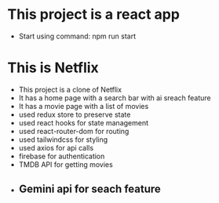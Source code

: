 # This project is a react app

 - Start using command: npm run start
 

# This is Netflix 
- This project is a clone of Netflix
- It has a home page with a search bar with ai sreach feature
- It has a movie page with a list of movies
- used redux store to preserve state
- used react hooks for state management
- used react-router-dom for routing
- used tailwindcss for styling
- used axios for api calls
- firebase for authentication 
- TMDB API for getting movies
- ## Gemini api for seach feature